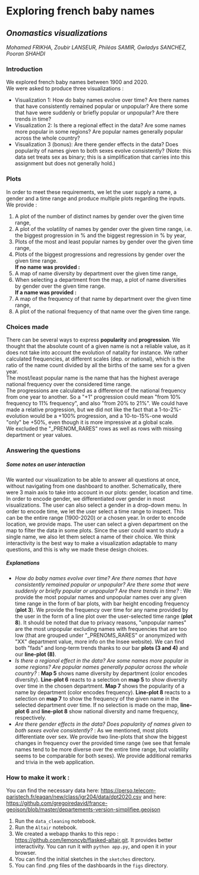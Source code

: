 # Exploring french baby names
## *Onomastics visualizations*
*Mohamed FRIKHA, Zoubir LANSEUR, Philéas SAMIR, Gwladys SANCHEZ, Pooran SHAHDI*

### Introduction
We explored french baby names between 1900 and 2020.  
We were asked to produce three visualizations :
- Visualization 1: How do baby names evolve over time? Are there names that have consistently remained popular or unpopular? Are there some that have were suddenly or briefly popular or unpopular? Are there trends in time?
- Visualization 2: Is there a regional effect in the data? Are some names more popular in some regions? Are popular names generally popular across the whole country?
- Visualization 3 (bonus): Are there gender effects in the data? Does popularity of names given to both sexes evolve consistently? (Note: this data set treats sex as binary; this is a simplification that carries into this assignment but does not generally hold.)

### Plots
In order to meet these requirements, we let the user supply a name, a gender and a time range and produce multiple plots regarding the inputs. We provide :
1. A plot of the number of distinct names by gender over the given time range,
2. A plot of the volatility of names by gender over the given time range, i.e. the biggest progression in % and the biggest regression in % by year,
3. Plots of the most and least popular names by gender over the given time range, 
4. Plots of the biggest progressions and regressions by gender over the given time range.  
**If no name was provided :**
5. A map of name diversity by department over the given time range,
6. When selecting a department from the map, a plot of name diversities by gender over the given time range.  
**If a name was provided :** 
7. A map of the frequency of that name by department over the given time range,
8. A plot of the national frequency of that name over the given time range.

### Choices made
There can be several ways to express **popularity** and **progression**. We thought that the absolute count of a given name is not a reliable value, as it does not take into account the evolution of natality for instance. We rather calculated frequencies, at different scales (dep. or national), which is the ratio of the name count divided by all the births of the same sex for a given year.  
The most/least popular name is the name that has the highest average national frequency over the considered time range.  
The progressions are calculated as a difference of the national frequency from one year to another. So a "+1" progression could mean "from 10% frequency to 11% frequency", and also "from 20% to 21%". We could have made a relative progression, but we did not like the fact that a 1-to-2%-evolution would be a +100% progression, and a 10-to-15%-one would "only" be +50%, even though it is more impressive at a global scale.  
We excluded the "_PRENOM_RARES" rows as well as rows with missing department or year values.

### Answering the questions
##### Some notes on user interaction
We wanted our visualization to be able to answer all questions at once, without navigating from one dashboard to another. Schematically, there were 3 main axis to take into account in our plots: gender, location and time.
In order to encode gender, we differentiated over gender in most visualizations. The user can also select a gender in a drop-down menu.
In order to encode time, we let the user select a time range to inspect. This can be the entire range (1900-2020) or a chosen year.
In order to encode location, we provide maps. The user can select a given department on the map to filter the data in some plots.
Since the user could want to study a single name, we also let them select a name of their choice.
We think interactivity is the best way to make a visualization adaptable to many questions, and this is why we made these design choices.

##### Explanations
- *How do baby names evolve over time? Are there names that have consistently remained popular or unpopular? Are there some that were suddenly or briefly popular or unpopular? Are there trends in time?* : We provide the most popular names and unpopular names over any given time range in the form of bar plots, with bar height encoding frequency (**plot 3**). We provide the frequency over time for any name provided by the user in the form of a line plot over the user-selected time range (**plot 8**). It should be noted that due to privacy reasons, "unpopular names" are the most unpopular excluding names with frequencies that are too low (that are grouped under "_PRENOMS_RARES" or anonymized with "XX" department value, more info on the Insee website). We can find both "fads" and long-term trends thanks to our bar **plots (3 and 4)** and our **line-plot (8)**.
- *Is there a regional effect in the data? Are some names more popular in some regions? Are popular names generally popular across the whole country?* : **Map 5** shows name diversity by department (color encodes diversity). **Line-plot 6** reacts to a selection on **map 5** to show diversity over time in the chosen department. **Map 7** shows the popularity of a name by department (color encodes frequency). **Line-plot 8** reacts to a selection on **map 7** to show the frequency of the given name in the selected department over time. 
If no selection is made on the map, **line-plot 6** and **line-plot 8** show national diversity and name frequency, respectively.
- *Are there gender effects in the data? Does popularity of names given to both sexes evolve consistently?* : As we mentioned, most plots differentiate over sex. We provide two line-plots that show the biggest changes in frequency over the provided time range (we see that female names tend to be more diverse over the entire time range, but volatility seems to be comparable for both sexes).
We provide additional remarks and trivia in the web application.

### How to make it work :
You can find the necessary data here: https://perso.telecom-paristech.fr/eagan/new/class/igr204/data/dpt2020.csv
and here: https://github.com/gregoiredavid/france-geojson/blob/master/departements-version-simplifiee.geojson

1. Run the `data_cleaning` notebook.
2. Run the `Altair` notebook.
3. We created a webapp thanks to this repo : https://github.com/lemoncyb/flasked-altair.git. It provides better interactivity. You can run it with `python app.py`, and open it in your browser.
4. You can find the initial sketches in the `sketches` directory.
5. You can find .png files of the dashboards in the `figs` directory.
